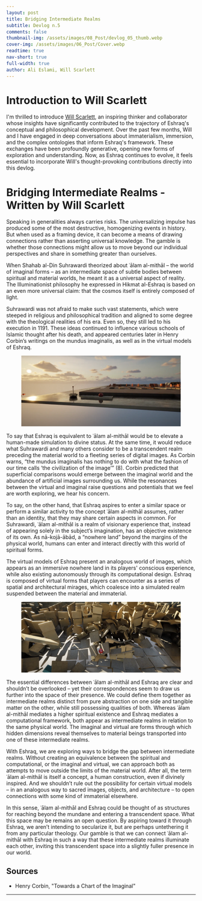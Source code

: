 ```yaml
---
layout: post
title: Bridging Intermediate Realms
subtitle: Devlog n.5
comments: false
thumbnail-img: /assets/images/08_Post/devlog_05_thumb.webp
cover-img: /assets/images/06_Post/Cover.webp
readtime: true
nav-short: true
full-width: true
author: Ali Eslami, Will Scarlett
---
```



# Introduction to Will Scarlett

I'm thrilled to introduce [Will Scarlett](https://waverockwave.neocities.org/), an inspiring thinker and collaborator whose insights have significantly contributed to the trajectory of Eshraq's conceptual and philosophical development. Over the past few months, Will and I have engaged in deep conversations about immaterialism, immersion, and the complex ontologies that inform Eshraq's framework. These exchanges have been profoundly generative, opening new forms of exploration and understanding. Now, as Eshraq continues to evolve, it feels essential to incorporate Will's thought-provoking contributions directly into this devlog.


# Bridging Intermediate Realms - Written by Will Scarlett
Speaking in generalities always carries risks. The universalizing impulse has produced some of the most destructive, homogenizing events in history. But when used as a framing device, it can become a means of drawing connections rather than asserting universal knowledge. The gamble is whether those connections might allow us to move beyond our individual perspectives and share in something greater than ourselves. 

When Shahab al-Din Suhrawardi theorized about ʿālam al-mithāl – the world of imaginal forms – as an intermediate space of subtle bodies between spiritual and material worlds, he meant it as a universal aspect of reality. The Illuminationist philosophy he expressed in Hikmat al-Eshraq is based on an even more universal claim: that the cosmos itself is entirely composed of light. 

Suhrawardi was not afraid to make such vast statements, which were steeped in religious and philosophical tradition and aligned to some degree with the theological realities of his era. Even so, they still led to his execution in 1191. These ideas continued to influence various schools of Islamic thought after his death, and appeared centuries later in Henry Corbin’s writings on the mundus imaginalis, as well as in the virtual models of Eshraq. 

<figure align="center">
    <img src="\assets\images\08_Post\devlog_05_A.png" alt="">
    <figcaption><i><center></center></i></figcaption>
</figure>

To say that Eshraq is equivalent to ʿālam al-mithāl would be to elevate a human-made simulation to divine status. At the same time, it would reduce what Suhrawardi and many others consider to be a transcendent realm preceding the material world to a fleeting series of digital images. As Corbin warns, “the mundus imaginalis has nothing to do with what the fashion of our time calls ‘the civilization of the image’” (8). Corbin predicted that superficial comparisons would emerge between the imaginal world and the abundance of artificial images surrounding us. While the resonances between the virtual and imaginal raise questions and potentials that we feel are worth exploring, we hear his concern. 

To say, on the other hand, that Eshraq aspires to enter a similar space or perform a similar activity to the concept ʿālam al-mithāl assumes, rather than an identity, that they may share certain aspects in common. For Suhrawardi, ʿālam al-mithāl is a realm of visionary experience that, instead of appearing solely in the subject’s imagination, has an objective existence of its own. As nā-kojā-ābād, a “nowhere land” beyond the margins of the physical world, humans can enter and interact directly with this world of spiritual forms. 

The virtual models of Eshraq present an analogous world of images, which appears as an immersive nowhere land in its players' conscious experience, while also existing autonomously through its computational design. Eshraq is composed of virtual forms that players can encounter as a series of spatial and architectural mirages, which coalesce into a simulated realm suspended between the material and immaterial. 

<figure align="center">
    <img src="\assets\images\08_Post\devlog_05_B.png" alt="">
    <figcaption><i><center></center></i></figcaption>
</figure>

The essential differences between ʿālam al-mithāl and Eshraq are clear and shouldn’t be overlooked – yet their correspondences seem to draw us further into the space of their presence. We could define them together as intermediate realms distinct from pure abstraction on one side and tangible matter on the other, while still possessing qualities of both. Whereas ʿālam al-mithāl mediates a higher spiritual existence and Eshraq mediates a computational framework, both appear as intermediate realms in relation to the same physical world. The imaginal and virtual are forms through which hidden dimensions reveal themselves to material beings transported into one of these intermediate realms. 

With Eshraq, we are exploring ways to bridge the gap between intermediate realms. Without creating an equivalence between the spiritual and computational, or the imaginal and virtual, we can approach both as attempts to move outside the limits of the material world. After all, the term ʿālam al-mithāl is itself a concept, a human construction, even if divinely inspired. And we shouldn’t rule out the possibility for certain virtual models – in an analogous way to sacred images, objects, and architecture – to open connections with some kind of immaterial elsewhere. 

In this sense, ʿālam al-mithāl and Eshraq could be thought of as structures for reaching beyond the mundane and entering a transcendent space. What this space may be remains an open question. By aspiring toward it through Eshraq, we aren’t intending to secularize it, but are perhaps untethering it from any particular theology. Our gamble is that we can connect ʿālam al-mithāl with Eshraq in such a way that these intermediate realms illuminate each other, inviting this transcendent space into a slightly fuller presence in our world.

## Sources
- Henry Corbin, "Towards a Chart of the Imaginal" 

---
